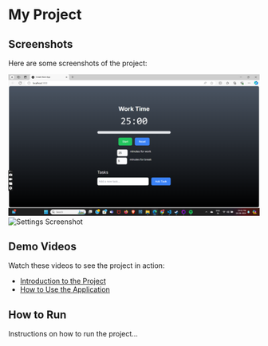  # My Project

## Screenshots

Here are some screenshots of the project:

![Homepage Screenshot](public/home.png)
![Settings Screenshot](assets/settings.png)

## Demo Videos

Watch these videos to see the project in action:

- [Introduction to the Project](https://www.youtube.com/watch?v=VIDEO_ID)
- [How to Use the Application](https://www.youtube.com/watch?v=VIDEO_ID)

## How to Run

Instructions on how to run the project...

